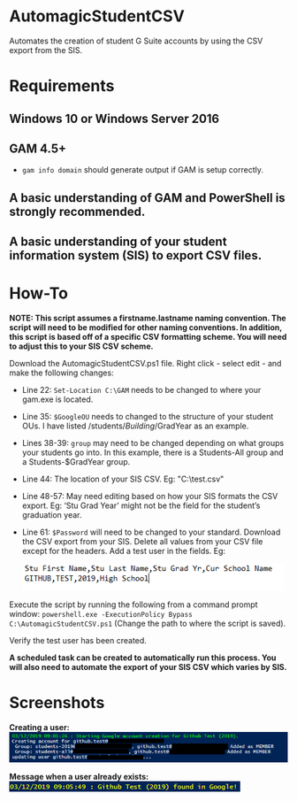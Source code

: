 # AutomagicStudentCSV
Automates the creation of student G Suite accounts by using the CSV export from the SIS.

# Requirements
## Windows 10 or Windows Server 2016
## GAM 4.5+ 
   - `gam info domain` should generate output if GAM is setup correctly.
## A basic understanding of GAM and PowerShell is **strongly** recommended. 
## A basic understanding of your student information system (SIS) to export CSV files.

# How-To
**NOTE: This script assumes a firstname.lastname naming convention. The script will need to be modified for other naming conventions. In addition, this script is based off of a specific CSV formatting scheme. You will need to adjust this to your SIS CSV scheme.**

Download the AutomagicStudentCSV.ps1 file.
Right click - select edit - and make the following changes:
  - Line 22: `Set-Location C:\GAM` needs to be changed to where your gam.exe is located. 
  - Line 35: `$GoogleOU` needs to changed to the structure of your student OUs. I have listed /students/$Building/$GradYear as an example.
  - Lines 38-39: `group` may need to be changed depending on what groups your students go into. In this example, there is a Students-All group and a Students-$GradYear group.
  - Line 44: The location of your SIS CSV. Eg: "C:\test.csv"
  - Line 48-57: May need editing based on how your SIS formats the CSV export. Eg: ‘Stu Grad Year’ might not be the field for the student’s graduation year.
  - Line 61: `$Password` will need to be changed to your standard. 
Download the CSV export from your SIS.
Delete all values from your CSV file except for the headers. Add a test user in the fields. Eg:

    ![testcsv](https://github.com/joejkopet/AutomagicStudentCSV/blob/master/testcsv.PNG)

 Execute the script by running the following from a command prompt window: `powershell.exe -ExecutionPolicy Bypass    C:\AutomagicStudentCSV.ps1` (Change the path to where the script is saved). 

Verify the test user has been created. 

**A scheduled task can be created to automatically run this process. You will also need to automate the export of your SIS CSV which varies by SIS.**


# Screenshots
**Creating a user:**
    ![scriptoutputcreated](https://github.com/joejkopet/AutomagicStudentCSV/blob/master/scriptoutputcreated.PNG)

**Message when a user already exists:**
    ![scriptoutputfound](https://github.com/joejkopet/AutomagicStudentCSV/blob/master/scriptoutputfound.PNG)
